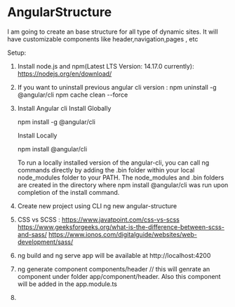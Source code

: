# AngularStructure
I am going to create an base structure for all type of dynamic sites. It will have customizable components like header,navigation,pages , etc

Setup:
1. Install node.js and npm(Latest LTS Version: 14.17.0 currently): https://nodejs.org/en/download/ 
2. If you want to uninstall previous angular cli version :
    npm uninstall -g @angular/cli
    npm cache clean --force
3. Install Angular cli
    Install Globally

    npm install -g @angular/cli

    Install Locally

    npm install @angular/cli

    To run a locally installed version of the angular-cli, you can call ng commands directly by adding the .bin folder within your local node_modules folder to your    PATH. The node_modules and .bin folders are created in the directory where npm install @angular/cli was run upon completion of the install command.
4. Create  new project using CLI
    ng new angular-structure
5. CSS vs SCSS : https://www.javatpoint.com/css-vs-scss
    https://www.geeksforgeeks.org/what-is-the-difference-between-scss-and-sass/
    https://www.ionos.com/digitalguide/websites/web-development/sass/
6. ng build and ng serve app will be available at http://localhost:4200
7. ng generate component components/header // this will genrate an component under folder app/component/header. Also this component will be added in the app.module.ts
8.  
    
